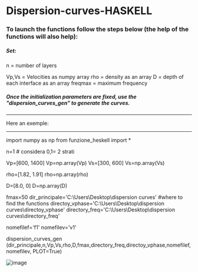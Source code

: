 # Dispersion-curves-HASKELL

### To launch the functions follow the steps below (the help of the functions will also help):

##### Set:
n     = number of layers

Vp,Vs = Velocities as numpy array
rho   = density as an array
D     = depth of each interface as an array
freqmax = maximum frequency

##### Once the initialization parameters are fixed, use the "dispersion_curves_gen" to generate the curves.
 ________________
 Here an exemple:
 ________________ 

import numpy as np
from funzione_heskell import *

n=1 # considera 0,1= 2 strati

Vp=[600, 1400]
Vp=np.array(Vp)
Vs=[300, 600]
Vs=np.array(Vs)

rho=[1.82, 1.91]
rho=np.array(rho)

D=[8.0, 0]
D=np.array(D)

fmax=50
dir_principale='C:\\Users\\Desktop\\dispersion curves' #where to find the functions
directoy_vphase='C:\\Users\\Desktop\\dispersion curves\\directoy_vphase'
directory_freq='C:\\Users\\Desktop\\dispersion curves\\directory_freq'

nomefilef='f1'
nomefilev='v1'

dispersion_curves_gen (dir_principale,n,Vp,Vs,rho,D,fmax,directory_freq,directoy_vphase,nomefilef,nomefilev, PLOT=True) 

![image](https://user-images.githubusercontent.com/108676675/200411255-301a2ebd-3cec-47b6-83f2-454d1cc86755.png)


